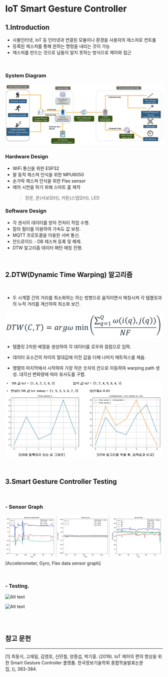 IoT Smart Gesture Controller
=============

1.Introduction
-------------
- 사물인터넷, IoT 등 인터넷과 연결된 모듈이나 환경을 사용자의 제스처로 컨트롤
- 등록된 제스처를 통해 원하는 명령을 내리는 것이 가능
- 제스처를 만드는 것으로 남들이 알지 못하는 방식으로 제어와 접근

<br>

### System Diagram
![Alt text](/img/system_diagram.JPG)

### Hardware Design
* WiFi 통신을 위한 ESP32
* 팔 동작 제스쳐 인식을 위한 MPU6050
* 손가락 제스쳐 인식을 위한 Flex sensor
* 제어 시연을 하기 위해 스마트 홈 제작
    > 창문, 문(서보모터), 커튼(스텝모터), LED 

### Software Design
* 각 센서의 데이터를 받아 전처리 작업 수행.
* 칼라 필터를 이용하여 가속도 값 보정.
* MQTT 프로토콜을 이용한 서버 통신.
* 안드로이드 - DB 제스쳐 등록 및 해제.
* DTW 알고리즘 데이터 패턴 매칭 진행.

<br>

2.DTW(Dynamic Time Warping) 알고리즘
-------------

<br>

* 두 시계열 간의 거리를 최소화하는 하는 방향으로 움직이면서 매칭시켜 각 템플릿과의 누적 거리를 계산하여 최소화 보간.
  
![Alt text](/img/DTW_math.JPG)
* 템플릿 2차원 배열을 생성하여 각 데이터를 로우와 컬럼으로 입력.
  
* 데이터 요소간의 차이의 절대값에 이전 값을 더해 나머지 매트릭스를 채움.

* 행렬의 마지막에서 시작하여 가장 작은 숫자의 칸으로 이동하여 warping path 생성. 대각선 변화량에 따라 유사도를 구함.

![Alt text](/img/DTW_graph.JPG)

<br>

3.Smart Gesture Controller Testing
-------------

<br>

### -  Sensor Graph

![Alt text](/img/Sensor_visualization.JPG)
[Accelerometer, Gyro, Flex data sensor graph] 

<br>

### - Testing.
![Alt text](/img/Gesture1.gif)

![Alt text](/img/Gesture2.gif)

<br>
<br>

참고 문헌
-------------

***

[1] 최동식, 고재일, 김영호, 신민철, 양종섭, 박기홍. (2019). IoT 제어의 편의 향상을 위한 Smart Gesture Controller 플랫폼. 한국정보기술학회 종합학술발표논문집, (), 383-384.